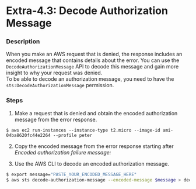 # Extra-4.3: Decode Authorization Message

### Description

When you make an AWS request that is denied, the response includes an encoded message that contains details about the error. You can use the `DecodeAuthorizationMessage` API to decode this message and gain more insight to why your request was denied.  
To be able to decode an authorization message, you need to have the `sts:DecodeAuthorizationMessage` permission.

### Steps

1. Make a request that is denied and obtain the encoded authorization message from the error response.

```
$ aws ec2 run-instances --instance-type t2.micro --image-id ami-04ba8620fc44e2264 --profile peter
```

2. Copy the encoded message from the error response starting after _Encoded authorization failure message:_

3. Use the AWS CLI to decode an encoded authorization message.

```bash
$ export message="PASTE_YOUR_ENCODED_MESSAGE_HERE"
$ aws sts decode-authorization-message --encoded-message $message > decoded-message.json
```
